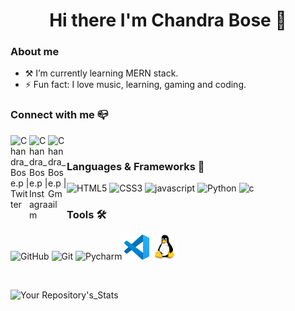 
<h1 align="center">Hi there I'm Chandra Bose 👋</h1>

### About me

-  ⚒ I’m currently learning MERN stack.
- ⚡ Fun fact: I love music, learning, gaming and coding.

### Connect with me 📪 

  <a href="https://twitter.com/Chandra_Bose31">
    <img align="left" alt="Chandra_Bose.p | Twitter" width="30px" src="https://github.com/TheDudeThatCode/TheDudeThatCode/blob/master/Assets/Twitter.svg" />
  </a>
  <a href="https://www.instagram.com/chandra_bose.p/">
    <img align="left" alt="Chandra_Bose.p | Instagram" width="30px" src="https://github.com/TheDudeThatCode/TheDudeThatCode/blob/master/Assets/Instagram.svg" />
  </a>
  <a href="mailto:chandrabosep3112@gmail.com">
    <img align="left" alt="Chandra_Bose.p | Gmail" width="30px" src="https://github.com/TheDudeThatCode/TheDudeThatCode/blob/master/Assets/Gmail.svg" />
  </a>
<br />


<h3 align="left">Languages & Frameworks 🚧</h3>
<p align="left"> 
  
![HTML5](https://icongr.am/devicon/html5-original.svg?size=40&color=currentColor)  ![CSS3](https://icongr.am/devicon/css3-original.svg?size=40&color=currentColor) 
![javascript](https://icongr.am/devicon/javascript-original.svg?size=40&color=currentColor)
![Python](https://icongr.am/devicon/python-original.svg?size=45&color=currentColor)
![c](https://icongr.am/devicon/c-original.svg?size=40&color=currentColor)
  
  
  
</p>
<h3 align="left">Tools 🛠</h3>


![GitHub](https://icongr.am/devicon/github-original.svg?size=50&color=currentColor)
![Git](https://icongr.am/devicon/git-original.svg?size=50&color=currentColor)
![Pycharm](https://icongr.am/devicon/pycharm-plain-wordmark.svg?size=50&color=currentColor)
<img src="https://raw.githubusercontent.com/github/explore/80688e429a7d4ef2fca1e82350fe8e3517d3494d/topics/visual-studio-code/visual-studio-code.png" alt="vscode" width="40" height="40"/>    <img src="https://raw.githubusercontent.com/devicons/devicon/master/icons/linux/linux-original.svg" alt="linux" width="40" height="40"/> 

<br />

![Your Repository's_Stats](https://github-readme-stats.vercel.app/api/top-langs?username=chandrabosep&&layout=compact/)





